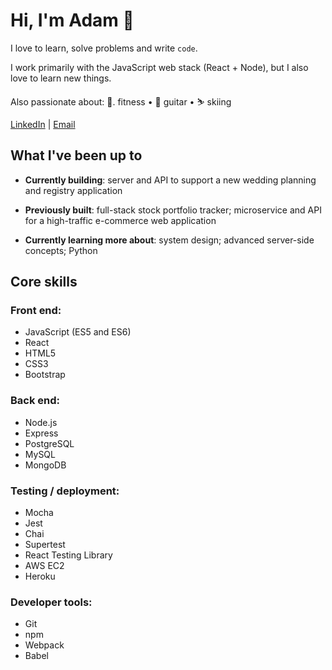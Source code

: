 
# Hi, I'm Adam 👋

I love to learn, solve problems and write `code`.

I work primarily with the JavaScript web stack (React + Node), but I also love to learn new things.

Also passionate about: 💪. fitness • 🎸  guitar • ⛷️  skiing 

[LinkedIn](https://www.linkedin.com/in/adamklingbaum/) | [Email](mailto:adam.klingbaum@gmail.com)

## What I've been up to

- **Currently building**: server and API to support a new wedding planning and registry application

- **Previously built**: full-stack stock portfolio tracker; microservice and API for a high-traffic e-commerce web application

- **Currently learning more about**: system design; advanced server-side concepts; Python

## Core skills

### Front end:
- JavaScript (ES5 and ES6)
- React
- HTML5
- CSS3
- Bootstrap

### Back end:
- Node.js
- Express
- PostgreSQL
- MySQL
- MongoDB

### Testing / deployment:
- Mocha
- Jest
- Chai
- Supertest
- React Testing Library
- AWS EC2
- Heroku

### Developer tools: 
- Git
- npm
- Webpack
- Babel
